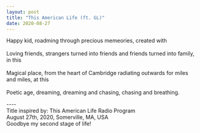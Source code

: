 ```yaml
---
layout: post
title: "This American Life (ft. GL)"
date: 2020-08-27
---
```


Happy kid, roadming through precious memeories, created with <br/>
<br/>
Loving friends, strangers turned into friends and friends turned into family, in this <br/>
<br/>
Magical place, from the heart of Cambridge radiating outwards for miles and miles, at this <br/>
<br/>
Poetic age, dreaming, dreaming and chasing, chasing and breathing. <br/>

----<br/>
Title inspired by: This American Life Radio Program <br/>
August 27th, 2020, Somerville, MA, USA <br/>
Goodbye my second stage of life! <br/>
